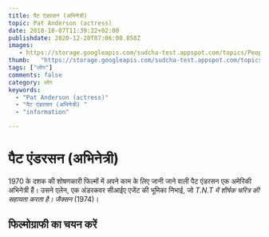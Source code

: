 ```yaml
---
title: पैट एंडरसन (अभिनेत्री) 
topic: Pat Anderson (actress)
date: 2018-10-07T11:39:22+02:00
publishdate: 2020-12-20T07:06:00.858Z
images: 
   - https://storage.googleapis.com/sudcha-test.appspot.com/topics/People/pat_anderson_(actress)/1.jpeg
thumb:   "https://storage.googleapis.com/sudcha-test.appspot.com/topics/People/pat_anderson_(actress)/thumb.jpeg"
tags: ["लोग"]
comments: false
category: लोग
keywords: 
  - "Pat Anderson (actress)"
  - "पैट एंडरसन (अभिनेत्री) "
  - "information"

---
```

<h1> पैट एंडरसन (अभिनेत्री) </h1> <p> 1970 के दशक की शोषणकारी फिल्मों में अपने काम के लिए जानी जाने वाली पैट एंडरसन एक अमेरिकी अभिनेत्री हैं। उसने एलेन, एक अंडरकवर सीआईए एजेंट की भूमिका निभाई, जो <i> T.N.T में शीर्षक चरित्र की सहायता करता है। जैक्सन </i> (1974)। </p> <h2> फिल्मोग्राफी का चयन करें </h2> 